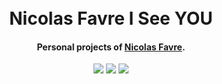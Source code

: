 <h1 align="center">
  <br>
  Nicolas Favre I See YOU
  <br>
</h1>

<h4 align="center">Personal projects of <a href="https://nicolasfavre.icu" target="_blank">Nicolas Favre</a>.</h4>

<p align="center">
  <a href="https://debian.org"><img src="https://img.shields.io/badge/%20-Debian-A81D33?style=plastic&logo=debian&logoColor=white"></a>
  <a href="https://docker.com"><img src="https://img.shields.io/badge/%20-Docker-2496ED?style=plastic&logo=docker&logoColor=white"></a>
  <a href="https://proxmox.com"><img src="https://img.shields.io/badge/%20-Proxmox-E57000?style=plastic&logo=proxmox&logoColor=white"></a>
</p>
